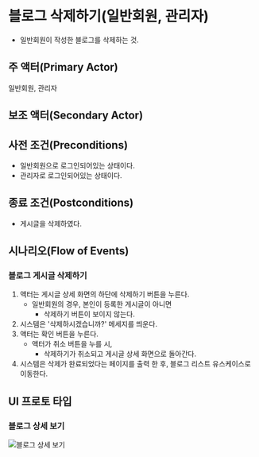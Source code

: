 # 블로그 삭제하기(일반회원, 관리자)

- 일반회원이 작성한 블로그를 삭제하는 것.

## 주 액터(Primary Actor)

일반회원, 관리자 

## 보조 액터(Secondary Actor)

## 사전 조건(Preconditions)

- 일반회원으로 로그인되어있는 상태이다.
- 관리자로 로그인되어있는 상태이다.

## 종료 조건(Postconditions)

- 게시글을 삭제하였다.

## 시나리오(Flow of Events)

### 블로그 게시글 삭제하기

1. 액터는 게시글 상세 화면의 하단에 삭제하기 버튼을 누른다.
    - 일반회원의 경우, 본인이 등록한 게시글이 아니면
        - 삭제하기 버튼이 보이지 않는다.
2. 시스템은 '삭제하시겠습니까?' 메세지를 띄운다.
3. 액터는 확인 버튼을 누른다.
    - 액터가 취소 버튼을 누를 시,
        - 삭제하기가 취소되고 게시글 상세 화면으로 돌아간다.
4. 시스템은 삭제가 완료되었다는 페이지를 출력 한 후, 블로그 리스트 유스케이스로 이동한다.

## UI 프로토 타입

### 블로그 상세 보기
![블로그 상세 보기](../../images/블로그디테일.PNG)